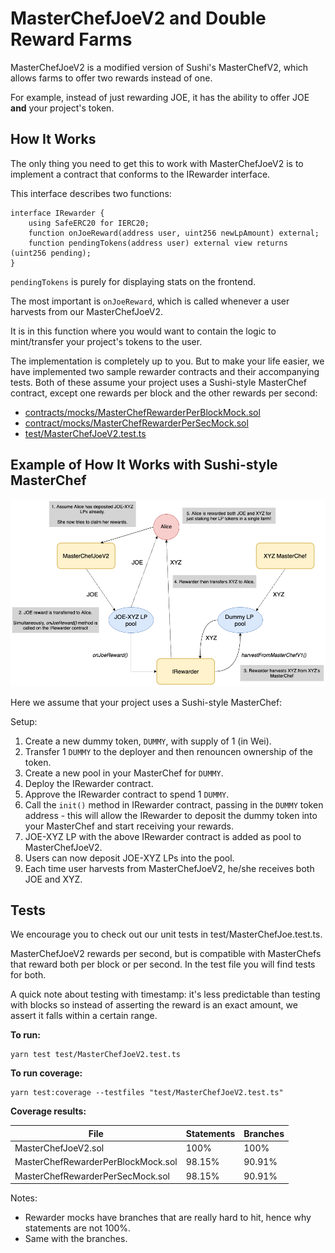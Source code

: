 # MasterChefJoeV2 and Double Reward Farms

MasterChefJoeV2 is a modified version of Sushi's MasterChefV2, which allows farms to offer two rewards instead of one.

For example, instead of just rewarding JOE, it has the ability to offer JOE **and** your project's token.

## How It Works

The only thing you need to get this to work with MasterChefJoeV2 is to implement a contract that conforms to the IRewarder interface.

This interface describes two functions:

```sol
interface IRewarder {
    using SafeERC20 for IERC20;
    function onJoeReward(address user, uint256 newLpAmount) external;
    function pendingTokens(address user) external view returns (uint256 pending);
}
```

`pendingTokens` is purely for displaying stats on the frontend. 

The most important is `onJoeReward`, which is called whenever a user harvests from our MasterChefJoeV2.

It is in this function where you would want to contain the logic to mint/transfer your project's tokens to the user. 

The implementation is completely up to you. But to make your life easier, we have implemented two sample rewarder contracts and their accompanying tests.
Both of these assume your project uses a Sushi-style MasterChef contract, except one rewards per block and the other rewards per second:
- [contracts/mocks/MasterChefRewarderPerBlockMock.sol](contracts/mocks/MasterChefRewarderPerBlockMock.sol)
- [contract/mocks/MasterChefRewarderPerSecMock.sol](contract/mocks/MasterChefRewarderPerSecMock.sol)
- [test/MasterChefJoeV2.test.ts](test/MasterChefJoeV2.test.ts)

## Example of How It Works with Sushi-style MasterChef

![Image of Double Reward Farming](MasterChefJoeV2.png)

Here we assume that your project uses a Sushi-style MasterChef:

Setup:
1. Create a new dummy token, `DUMMY`, with supply of 1 (in Wei).
2. Transfer 1 `DUMMY` to the deployer and then renouncen ownership of the token.
3. Create a new pool in your MasterChef for `DUMMY`.
4. Deploy the IRewarder contract.
5. Approve the IRewarder contract to spend 1 `DUMMY`.
6. Call the `init()` method in IRewarder contract, passing in the `DUMMY` token address - this will allow the IRewarder to deposit the dummy token into your MasterChef and start receiving your rewards.
7. JOE-XYZ LP with the above IRewarder contract is added as pool to MasterChefJoeV2.
8. Users can now deposit JOE-XYZ LPs into the pool.
9. Each time user harvests from MasterChefJoeV2, he/she receives both JOE and XYZ.

## Tests

We encourage you to check out our unit tests in test/MasterChefJoe.test.ts.

MasterChefJoeV2 rewards per second, but is compatible with MasterChefs that reward both per block or per second. In the test file you will find tests for both.

A quick note about testing with timestamp: it's less predictable than testing with blocks so instead of asserting the reward is an exact amount, we assert it falls within a certain range.

**To run:** 
```
yarn test test/MasterChefJoeV2.test.ts
```

**To run coverage:** 
```
yarn test:coverage --testfiles "test/MasterChefJoeV2.test.ts"
```

**Coverage results:**

File | Statements | Branches
--- | --- | ---
MasterChefJoeV2.sol | 100% | 100%
MasterChefRewarderPerBlockMock.sol | 98.15% | 90.91%
MasterChefRewarderPerSecMock.sol | 98.15% | 90.91%

Notes:
- Rewarder mocks have branches that are really hard to hit, hence why statements are not 100%.
- Same with the branches.
